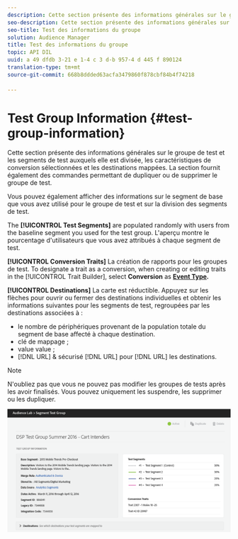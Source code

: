 ```yaml
---
description: Cette section présente des informations générales sur le groupe de test et les segments de test auxquels elle est divisée, les caractéristiques de conversion sélectionnées et les destinations mappées. La section fournit également des commandes permettant de dupliquer ou de supprimer le groupe de test.
seo-description: Cette section présente des informations générales sur le groupe de test et les segments de test auxquels elle est divisée, les caractéristiques de conversion sélectionnées et les destinations mappées. La section fournit également des commandes permettant de dupliquer ou de supprimer le groupe de test.
seo-title: Test des informations du groupe
solution: Audience Manager
title: Test des informations du groupe
topic: API DIL
uuid: a 49 dfdb 3-21 e 1-4 c 3 d-b 957-4 d 445 f 890124
translation-type: tm+mt
source-git-commit: 668b8ddded63acfa3479860f878cbf84b4f74218

---
```



# Test Group Information {#test-group-information}

Cette section présente des informations générales sur le groupe de test et les segments de test auxquels elle est divisée, les caractéristiques de conversion sélectionnées et les destinations mappées. La section fournit également des commandes permettant de dupliquer ou de supprimer le groupe de test.

Vous pouvez également afficher des informations sur le segment de base que vous avez utilisé pour le groupe de test et sur la division des segments de test.

The **[!UICONTROL Test Segments]** are populated randomly with users from the baseline segment you used for the test group. L&#39;aperçu montre le pourcentage d&#39;utilisateurs que vous avez attribués à chaque segment de test.

**[!UICONTROL Conversion Traits]** La création de rapports pour les groupes de test. To designate a trait as a conversion, when creating or editing traits in the [!UICONTROL Trait Builder], select **Conversion** as **[Event Type](../../features/traits/create-onboarded-rule-based-traits.md).**

**[!UICONTROL Destinations]** La carte est réductible. Appuyez sur les flèches pour ouvrir ou fermer des destinations individuelles et obtenir les informations suivantes pour les segments de test, regroupées par les destinations associées à :

* le nombre de périphériques provenant de la population totale du segment de base affecté à chaque destination.
* clé de mappage ;
* value value ;
* [!DNL URL] &amp; sécurisé [!DNL URL] pour [!DNL URL] les destinations.

>[!NOTE]
>
>N&#39;oubliez pas que vous ne pouvez pas modifier les groupes de tests après les avoir finalisés. Vous pouvez uniquement les suspendre, les supprimer ou les dupliquer.

![](assets/test-groups-information.PNG)